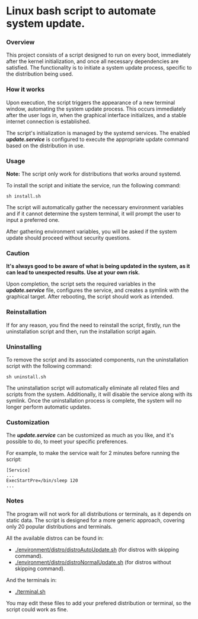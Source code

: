 # Linux bash script to automate system update.

### Overview
This project consists of a script designed to run on every boot, immediately after the kernel initialization, and once all necessary dependencies are satisfied.
The functionality is to initiate a system update process, specific to the distribution being used.

### How it works
Upon execution, the script triggers the appearance of a new terminal window, automating the system update process. 
This occurs immediately after the user logs in, when the graphical interface initializes, and a stable internet connection is established.

The script's initialization is managed by the systemd services. The enabled _**update.service**_ is configured 
to execute the appropriate update command based on the distribution in use.

### Usage
**Note:** The script only work for distributions that works around systemd.

To install the script and initiate the service, run the following command:
```console
sh install.sh
```
The script will automatically gather the necessary environment variables and 
if it cannot determine the system terminal, it will prompt the user to input a preferred one.

After gathering environment variables, you will be asked if the system update should proceed without security questions.

### Caution

**It's always good to be aware of what is being updated in the system, as it can lead to unexpected results. Use at your own risk.**

Upon completion, the script sets the required variables in the _**update.service**_ file, configures the service, and creates a symlink with the graphical target. After rebooting, the script should work as intended.

### Reinstallation
If for any reason, you find the need to reinstall the script, firstly, run the uninstallation script and then, run the installation script again.

### Uninstalling
To remove the script and its associated components, run the uninstallation script with the following command:
```console
sh uninstall.sh
```
The uninstallation script will automatically eliminate all related files and scripts from the system. Additionally, it will disable the service along with its symlink. Once the uninstallation process is complete, the system will no longer perform automatic updates.

### Customization
The _**update.service**_ can be customized as much as you like, and it's possible to do, to meet your specific preferences.

For example, to make the service wait for 2 minutes before running the script:
```console
[Service]
...
ExecStartPre=/bin/sleep 120
...
```

### Notes
The program will not work for all distributions or terminals, as it depends on static data.
The script is designed for a more generic approach, covering only 20 popular distributions and terminals.

All the available distros can be found in:
 - [./environment/distro/distroAutoUpdate.sh](https://github.com/rafaeltxc/Update-Check/blob/main/environment/distro/distroAutoUpdate.sh) (for distros with skipping command).
 - [./environment/distro/distroNormalUpdate.sh](https://github.com/rafaeltxc/Update-Check/blob/main/environment/distro/distroNormalUpdate.sh) (for distros without skipping command).

And the terminals in:
 - [./terminal.sh](https://github.com/rafaeltxc/Update-Check/blob/main/terminal.sh)

You may edit these files to add your prefered distribution or terminal, so the script could work as fine.
